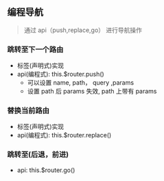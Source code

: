 ## 编程导航

> 通过 api（push,replace,go） 进行导航操作

### 跳转至下一个路由

- 标签(声明式)实现 <router-link :to="...">
- api(编程式): this.\$router.push()
  - 可以设置 name, path， query ,params
  - 设置 path 后 params 失效, path 上带有 params

### 替换当前路由

- 标签(声明式)实现 <router-link :to="..." replace>
- api(编程式): this.\$router.replace()

### 跳转至(后退，前进)

- api: this.\$router.go()
